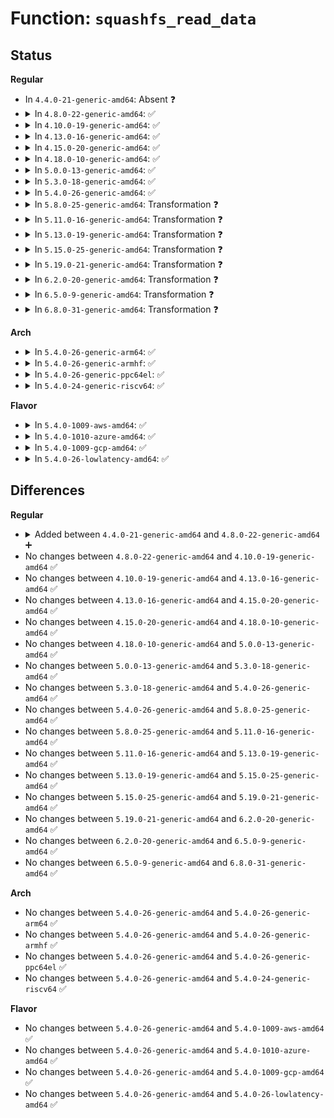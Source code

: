 # Function: <code>squashfs_read_data</code>

## Status
<b>Regular</b>
<ul>
<li>
In <code>4.4.0-21-generic-amd64</code>: Absent ❓
</li>
<li>
<details>
<summary>In <code>4.8.0-22-generic-amd64</code>: ✅</summary>

```c
int squashfs_read_data(struct super_block * sb, u64 index, int length, u64 * next_index, struct squashfs_page_actor * output)
```

```json
{
  "name": "squashfs_read_data",
  "collision_type": "Unique Global",
  "inline_type": "No",
  "funcs": [
    {
      "addr": 18446744071582124992,
      "name": "squashfs_read_data",
      "external": true,
      "loc": "fs/squashfs/block.c:90",
      "file": "fs/squashfs/block.c",
      "inline": "seen, unknown",
      "caller_inline": [],
      "caller_func": [
        "fs/squashfs/cache.c:squashfs_read_table",
        "fs/squashfs/cache.c:squashfs_cache_get",
        "fs/squashfs/decompressor.c:squashfs_decompressor_setup",
        "fs/squashfs/file_direct.c:squashfs_readpage_block",
        "fs/squashfs/file_direct.c:squashfs_readpage_block"
      ]
    }
  ],
  "symbols": [
    {
      "addr": 18446744071582124992,
      "name": "squashfs_read_data",
      "section": ".text",
      "bind": "STB_GLOBAL",
      "size": 1511
    }
  ]
}
```
</details>
</li>
<li>
<details>
<summary>In <code>4.10.0-19-generic-amd64</code>: ✅</summary>

```c
int squashfs_read_data(struct super_block * sb, u64 index, int length, u64 * next_index, struct squashfs_page_actor * output)
```

```json
{
  "name": "squashfs_read_data",
  "collision_type": "Unique Global",
  "inline_type": "No",
  "funcs": [
    {
      "addr": 18446744071582214768,
      "name": "squashfs_read_data",
      "external": true,
      "loc": "fs/squashfs/block.c:91",
      "file": "fs/squashfs/block.c",
      "inline": "seen, unknown",
      "caller_inline": [],
      "caller_func": [
        "fs/squashfs/cache.c:squashfs_read_table",
        "fs/squashfs/cache.c:squashfs_cache_get",
        "fs/squashfs/decompressor.c:squashfs_decompressor_setup",
        "fs/squashfs/file_direct.c:squashfs_readpage_block",
        "fs/squashfs/file_direct.c:squashfs_readpage_block"
      ]
    }
  ],
  "symbols": [
    {
      "addr": 18446744071582214768,
      "name": "squashfs_read_data",
      "section": ".text",
      "bind": "STB_GLOBAL",
      "size": 1511
    }
  ]
}
```
</details>
</li>
<li>
<details>
<summary>In <code>4.13.0-16-generic-amd64</code>: ✅</summary>

```c
int squashfs_read_data(struct super_block * sb, u64 index, int length, u64 * next_index, struct squashfs_page_actor * output)
```

```json
{
  "name": "squashfs_read_data",
  "collision_type": "Unique Global",
  "inline_type": "No",
  "funcs": [
    {
      "addr": 18446744071582300064,
      "name": "squashfs_read_data",
      "external": true,
      "loc": "fs/squashfs/block.c:91",
      "file": "fs/squashfs/block.c",
      "inline": "seen, unknown",
      "caller_inline": [],
      "caller_func": [
        "fs/squashfs/cache.c:squashfs_read_table",
        "fs/squashfs/cache.c:squashfs_cache_get",
        "fs/squashfs/decompressor.c:squashfs_decompressor_setup",
        "fs/squashfs/file_direct.c:squashfs_readpage_block",
        "fs/squashfs/file_direct.c:squashfs_readpage_block"
      ]
    }
  ],
  "symbols": [
    {
      "addr": 18446744071582300064,
      "name": "squashfs_read_data",
      "section": ".text",
      "bind": "STB_GLOBAL",
      "size": 1487
    }
  ]
}
```
</details>
</li>
<li>
<details>
<summary>In <code>4.15.0-20-generic-amd64</code>: ✅</summary>

```c
int squashfs_read_data(struct super_block * sb, u64 index, int length, u64 * next_index, struct squashfs_page_actor * output)
```

```json
{
  "name": "squashfs_read_data",
  "collision_type": "Unique Global",
  "inline_type": "No",
  "funcs": [
    {
      "addr": 18446744071582449104,
      "name": "squashfs_read_data",
      "external": true,
      "loc": "fs/squashfs/block.c:91",
      "file": "fs/squashfs/block.c",
      "inline": "seen, unknown",
      "caller_inline": [],
      "caller_func": [
        "fs/squashfs/cache.c:squashfs_read_table",
        "fs/squashfs/cache.c:squashfs_cache_get",
        "fs/squashfs/decompressor.c:squashfs_decompressor_setup",
        "fs/squashfs/file_direct.c:squashfs_readpage_block",
        "fs/squashfs/file_direct.c:squashfs_readpage_block"
      ]
    }
  ],
  "symbols": [
    {
      "addr": 18446744071582449104,
      "name": "squashfs_read_data",
      "section": ".text",
      "bind": "STB_GLOBAL",
      "size": 1560
    }
  ]
}
```
</details>
</li>
<li>
<details>
<summary>In <code>4.18.0-10-generic-amd64</code>: ✅</summary>

```c
int squashfs_read_data(struct super_block * sb, u64 index, int length, u64 * next_index, struct squashfs_page_actor * output)
```

```json
{
  "name": "squashfs_read_data",
  "collision_type": "Unique Global",
  "inline_type": "No",
  "funcs": [
    {
      "addr": 18446744071582639552,
      "name": "squashfs_read_data",
      "external": true,
      "loc": "fs/squashfs/block.c:91",
      "file": "fs/squashfs/block.c",
      "inline": "seen, unknown",
      "caller_inline": [],
      "caller_func": [
        "fs/squashfs/cache.c:squashfs_read_table",
        "fs/squashfs/cache.c:squashfs_cache_get",
        "fs/squashfs/decompressor.c:squashfs_decompressor_setup",
        "fs/squashfs/file_direct.c:squashfs_readpage_block",
        "fs/squashfs/file_direct.c:squashfs_readpage_block"
      ]
    }
  ],
  "symbols": [
    {
      "addr": 18446744071582639552,
      "name": "squashfs_read_data",
      "section": ".text",
      "bind": "STB_GLOBAL",
      "size": 1512
    }
  ]
}
```
</details>
</li>
<li>
<details>
<summary>In <code>5.0.0-13-generic-amd64</code>: ✅</summary>

```c
int squashfs_read_data(struct super_block * sb, u64 index, int length, u64 * next_index, struct squashfs_page_actor * output)
```

```json
{
  "name": "squashfs_read_data",
  "collision_type": "Unique Global",
  "inline_type": "No",
  "funcs": [
    {
      "addr": 18446744071582741296,
      "name": "squashfs_read_data",
      "external": true,
      "loc": "fs/squashfs/block.c:91",
      "file": "fs/squashfs/block.c",
      "inline": "seen, unknown",
      "caller_inline": [],
      "caller_func": [
        "fs/squashfs/cache.c:squashfs_read_table",
        "fs/squashfs/cache.c:squashfs_cache_get",
        "fs/squashfs/decompressor.c:squashfs_decompressor_setup",
        "fs/squashfs/file_direct.c:squashfs_readpage_block",
        "fs/squashfs/file_direct.c:squashfs_readpage_block"
      ]
    }
  ],
  "symbols": [
    {
      "addr": 18446744071582741296,
      "name": "squashfs_read_data",
      "section": ".text",
      "bind": "STB_GLOBAL",
      "size": 1540
    }
  ]
}
```
</details>
</li>
<li>
<details>
<summary>In <code>5.3.0-18-generic-amd64</code>: ✅</summary>

```c
int squashfs_read_data(struct super_block * sb, u64 index, int length, u64 * next_index, struct squashfs_page_actor * output)
```

```json
{
  "name": "squashfs_read_data",
  "collision_type": "Unique Global",
  "inline_type": "No",
  "funcs": [
    {
      "addr": 18446744071582915248,
      "name": "squashfs_read_data",
      "external": true,
      "loc": "fs/squashfs/block.c:78",
      "file": "fs/squashfs/block.c",
      "inline": "seen, unknown",
      "caller_inline": [],
      "caller_func": [
        "fs/squashfs/cache.c:squashfs_read_table",
        "fs/squashfs/cache.c:squashfs_cache_get",
        "fs/squashfs/decompressor.c:squashfs_decompressor_setup",
        "fs/squashfs/file_direct.c:squashfs_readpage_block",
        "fs/squashfs/file_direct.c:squashfs_readpage_block"
      ]
    }
  ],
  "symbols": [
    {
      "addr": 18446744071582915248,
      "name": "squashfs_read_data",
      "section": ".text",
      "bind": "STB_GLOBAL",
      "size": 1628
    }
  ]
}
```
</details>
</li>
<li>
<details>
<summary>In <code>5.4.0-26-generic-amd64</code>: ✅</summary>

```c
int squashfs_read_data(struct super_block * sb, u64 index, int length, u64 * next_index, struct squashfs_page_actor * output)
```

```json
{
  "name": "squashfs_read_data",
  "collision_type": "Unique Global",
  "inline_type": "No",
  "funcs": [
    {
      "addr": 18446744071583021792,
      "name": "squashfs_read_data",
      "external": true,
      "loc": "fs/squashfs/block.c:78",
      "file": "fs/squashfs/block.c",
      "inline": "seen, unknown",
      "caller_inline": [],
      "caller_func": [
        "fs/squashfs/cache.c:squashfs_read_table",
        "fs/squashfs/cache.c:squashfs_cache_get",
        "fs/squashfs/decompressor.c:squashfs_decompressor_setup",
        "fs/squashfs/file_direct.c:squashfs_readpage_block",
        "fs/squashfs/file_direct.c:squashfs_readpage_block"
      ]
    }
  ],
  "symbols": [
    {
      "addr": 18446744071583021792,
      "name": "squashfs_read_data",
      "section": ".text",
      "bind": "STB_GLOBAL",
      "size": 1628
    }
  ]
}
```
</details>
</li>
<li>
<details>
<summary>In <code>5.8.0-25-generic-amd64</code>: Transformation ❓</summary>

```c
int squashfs_read_data(struct super_block * sb, u64 index, int length, u64 * next_index, struct squashfs_page_actor * output)
```

```json
{
  "name": "squashfs_read_data",
  "collision_type": "Unique Global",
  "inline_type": "No",
  "funcs": [
    {
      "addr": 0,
      "name": "squashfs_read_data",
      "external": true,
      "loc": "fs/squashfs/block.c:142",
      "file": "fs/squashfs/block.c",
      "inline": "seen, unknown",
      "caller_inline": [],
      "caller_func": [
        "fs/squashfs/cache.c:squashfs_read_table",
        "fs/squashfs/cache.c:squashfs_cache_get",
        "fs/squashfs/decompressor.c:squashfs_decompressor_setup",
        "fs/squashfs/file_direct.c:squashfs_readpage_block",
        "fs/squashfs/file_direct.c:squashfs_readpage_block"
      ]
    }
  ],
  "symbols": [
    {
      "addr": 18446744071583341168,
      "name": "squashfs_read_data.cold",
      "section": ".text",
      "bind": "STB_LOCAL",
      "size": 11
    },
    {
      "addr": 18446744071583340256,
      "name": "squashfs_read_data",
      "section": ".text",
      "bind": "STB_GLOBAL",
      "size": 912
    }
  ]
}
```
</details>
</li>
<li>
<details>
<summary>In <code>5.11.0-16-generic-amd64</code>: Transformation ❓</summary>

```c
int squashfs_read_data(struct super_block * sb, u64 index, int length, u64 * next_index, struct squashfs_page_actor * output)
```

```json
{
  "name": "squashfs_read_data",
  "collision_type": "Unique Global",
  "inline_type": "No",
  "funcs": [
    {
      "addr": 0,
      "name": "squashfs_read_data",
      "external": true,
      "loc": "fs/squashfs/block.c:142",
      "file": "fs/squashfs/block.c",
      "inline": "seen, unknown",
      "caller_inline": [],
      "caller_func": [
        "fs/squashfs/cache.c:squashfs_read_table",
        "fs/squashfs/cache.c:squashfs_cache_get",
        "fs/squashfs/decompressor.c:squashfs_decompressor_setup",
        "fs/squashfs/file_direct.c:squashfs_readpage_block",
        "fs/squashfs/file_direct.c:squashfs_readpage_block"
      ]
    }
  ],
  "symbols": [
    {
      "addr": 18446744071591351220,
      "name": "squashfs_read_data.cold",
      "section": ".text",
      "bind": "STB_LOCAL",
      "size": 33
    },
    {
      "addr": 18446744071583456848,
      "name": "squashfs_read_data",
      "section": ".text",
      "bind": "STB_GLOBAL",
      "size": 872
    }
  ]
}
```
</details>
</li>
<li>
<details>
<summary>In <code>5.13.0-19-generic-amd64</code>: Transformation ❓</summary>

```c
int squashfs_read_data(struct super_block * sb, u64 index, int length, u64 * next_index, struct squashfs_page_actor * output)
```

```json
{
  "name": "squashfs_read_data",
  "collision_type": "Unique Global",
  "inline_type": "No",
  "funcs": [
    {
      "addr": 0,
      "name": "squashfs_read_data",
      "external": true,
      "loc": "fs/squashfs/block.c:142",
      "file": "fs/squashfs/block.c",
      "inline": "seen, unknown",
      "caller_inline": [],
      "caller_func": [
        "fs/squashfs/cache.c:squashfs_read_table",
        "fs/squashfs/cache.c:squashfs_cache_get",
        "fs/squashfs/decompressor.c:squashfs_decompressor_setup",
        "fs/squashfs/file_direct.c:squashfs_readpage_block",
        "fs/squashfs/file_direct.c:squashfs_readpage_block"
      ]
    }
  ],
  "symbols": [
    {
      "addr": 18446744071591294104,
      "name": "squashfs_read_data.cold",
      "section": ".text",
      "bind": "STB_LOCAL",
      "size": 33
    },
    {
      "addr": 18446744071583479280,
      "name": "squashfs_read_data",
      "section": ".text",
      "bind": "STB_GLOBAL",
      "size": 863
    }
  ]
}
```
</details>
</li>
<li>
<details>
<summary>In <code>5.15.0-25-generic-amd64</code>: Transformation ❓</summary>

```c
int squashfs_read_data(struct super_block * sb, u64 index, int length, u64 * next_index, struct squashfs_page_actor * output)
```

```json
{
  "name": "squashfs_read_data",
  "collision_type": "Unique Global",
  "inline_type": "No",
  "funcs": [
    {
      "addr": 0,
      "name": "squashfs_read_data",
      "external": true,
      "loc": "fs/squashfs/block.c:141",
      "file": "fs/squashfs/block.c",
      "inline": "seen, unknown",
      "caller_inline": [],
      "caller_func": [
        "fs/squashfs/cache.c:squashfs_read_table",
        "fs/squashfs/cache.c:squashfs_cache_get",
        "fs/squashfs/decompressor.c:squashfs_decompressor_setup",
        "fs/squashfs/file_direct.c:squashfs_readpage_block",
        "fs/squashfs/file_direct.c:squashfs_readpage_block"
      ]
    }
  ],
  "symbols": [
    {
      "addr": 18446744071592275641,
      "name": "squashfs_read_data.cold",
      "section": ".text",
      "bind": "STB_LOCAL",
      "size": 77
    },
    {
      "addr": 18446744071583833664,
      "name": "squashfs_read_data",
      "section": ".text",
      "bind": "STB_GLOBAL",
      "size": 874
    }
  ]
}
```
</details>
</li>
<li>
<details>
<summary>In <code>5.19.0-21-generic-amd64</code>: Transformation ❓</summary>

```c
int squashfs_read_data(struct super_block * sb, u64 index, int length, u64 * next_index, struct squashfs_page_actor * output)
```

```json
{
  "name": "squashfs_read_data",
  "collision_type": "Unique Global",
  "inline_type": "No",
  "funcs": [
    {
      "addr": 0,
      "name": "squashfs_read_data",
      "external": true,
      "loc": "fs/squashfs/block.c:136",
      "file": "fs/squashfs/block.c",
      "inline": "seen, unknown",
      "caller_inline": [],
      "caller_func": [
        "fs/squashfs/cache.c:squashfs_read_table",
        "fs/squashfs/cache.c:squashfs_cache_get",
        "fs/squashfs/decompressor.c:squashfs_decompressor_setup",
        "fs/squashfs/file_direct.c:squashfs_readpage_block",
        "fs/squashfs/file_direct.c:squashfs_readpage_block"
      ]
    }
  ],
  "symbols": [
    {
      "addr": 18446744071594057486,
      "name": "squashfs_read_data.cold",
      "section": ".text",
      "bind": "STB_LOCAL",
      "size": 75
    },
    {
      "addr": 18446744071584401520,
      "name": "squashfs_read_data",
      "section": ".text",
      "bind": "STB_GLOBAL",
      "size": 901
    }
  ]
}
```
</details>
</li>
<li>
<details>
<summary>In <code>6.2.0-20-generic-amd64</code>: Transformation ❓</summary>

```c
int squashfs_read_data(struct super_block * sb, u64 index, int length, u64 * next_index, struct squashfs_page_actor * output)
```

```json
{
  "name": "squashfs_read_data",
  "collision_type": "Unique Global",
  "inline_type": "No",
  "funcs": [
    {
      "addr": 0,
      "name": "squashfs_read_data",
      "external": true,
      "loc": "fs/squashfs/block.c:140",
      "file": "fs/squashfs/block.c",
      "inline": "seen, unknown",
      "caller_inline": [],
      "caller_func": [
        "fs/squashfs/cache.c:squashfs_read_table",
        "fs/squashfs/cache.c:squashfs_cache_get",
        "fs/squashfs/file.c:squashfs_readahead",
        "fs/squashfs/decompressor.c:squashfs_decompressor_setup",
        "fs/squashfs/file_direct.c:squashfs_readpage_block"
      ]
    }
  ],
  "symbols": [
    {
      "addr": 18446744071596086555,
      "name": "squashfs_read_data.cold",
      "section": ".text",
      "bind": "STB_LOCAL",
      "size": 26
    },
    {
      "addr": 18446744071585056480,
      "name": "squashfs_read_data",
      "section": ".text",
      "bind": "STB_GLOBAL",
      "size": 1009
    }
  ]
}
```
</details>
</li>
<li>
<details>
<summary>In <code>6.5.0-9-generic-amd64</code>: Transformation ❓</summary>

```c
int squashfs_read_data(struct super_block * sb, u64 index, int length, u64 * next_index, struct squashfs_page_actor * output)
```

```json
{
  "name": "squashfs_read_data",
  "collision_type": "Unique Global",
  "inline_type": "No",
  "funcs": [
    {
      "addr": 0,
      "name": "squashfs_read_data",
      "external": true,
      "loc": "fs/squashfs/block.c:263",
      "file": "fs/squashfs/block.c",
      "inline": "seen, unknown",
      "caller_inline": [],
      "caller_func": [
        "fs/squashfs/cache.c:squashfs_read_table",
        "fs/squashfs/cache.c:squashfs_cache_get",
        "fs/squashfs/file.c:squashfs_readahead",
        "fs/squashfs/decompressor.c:squashfs_decompressor_setup",
        "fs/squashfs/file_direct.c:squashfs_readpage_block"
      ]
    }
  ],
  "symbols": [
    {
      "addr": 18446744071596609995,
      "name": "squashfs_read_data.cold",
      "section": ".text",
      "bind": "STB_LOCAL",
      "size": 26
    },
    {
      "addr": 18446744071585285696,
      "name": "squashfs_read_data",
      "section": ".text",
      "bind": "STB_GLOBAL",
      "size": 1003
    }
  ]
}
```
</details>
</li>
<li>
<details>
<summary>In <code>6.8.0-31-generic-amd64</code>: Transformation ❓</summary>

```c
int squashfs_read_data(struct super_block * sb, u64 index, int length, u64 * next_index, struct squashfs_page_actor * output)
```

```json
{
  "name": "squashfs_read_data",
  "collision_type": "Unique Global",
  "inline_type": "No",
  "funcs": [
    {
      "addr": 0,
      "name": "squashfs_read_data",
      "external": true,
      "loc": "fs/squashfs/block.c:263",
      "file": "fs/squashfs/block.c",
      "inline": "seen, unknown",
      "caller_inline": [],
      "caller_func": [
        "fs/squashfs/cache.c:squashfs_read_table",
        "fs/squashfs/cache.c:squashfs_cache_get",
        "fs/squashfs/file.c:squashfs_readahead",
        "fs/squashfs/decompressor.c:squashfs_decompressor_setup",
        "fs/squashfs/file_direct.c:squashfs_readpage_block"
      ]
    }
  ],
  "symbols": [
    {
      "addr": 18446744071597515891,
      "name": "squashfs_read_data.cold",
      "section": ".text",
      "bind": "STB_LOCAL",
      "size": 26
    },
    {
      "addr": 18446744071585519312,
      "name": "squashfs_read_data",
      "section": ".text",
      "bind": "STB_GLOBAL",
      "size": 1003
    }
  ]
}
```
</details>
</li>
</ul>
<b>Arch</b>
<ul>
<li>
<details>
<summary>In <code>5.4.0-26-generic-arm64</code>: ✅</summary>

```c
int squashfs_read_data(struct super_block * sb, u64 index, int length, u64 * next_index, struct squashfs_page_actor * output)
```

```json
{
  "name": "squashfs_read_data",
  "collision_type": "Unique Global",
  "inline_type": "No",
  "funcs": [
    {
      "addr": 18446603336494716904,
      "name": "squashfs_read_data",
      "external": true,
      "loc": "fs/squashfs/block.c:78",
      "file": "fs/squashfs/block.c",
      "inline": "seen, unknown",
      "caller_inline": [],
      "caller_func": [
        "fs/squashfs/cache.c:squashfs_read_table",
        "fs/squashfs/cache.c:squashfs_cache_get",
        "fs/squashfs/decompressor.c:squashfs_decompressor_setup",
        "fs/squashfs/file_direct.c:squashfs_readpage_block",
        "fs/squashfs/file_direct.c:squashfs_readpage_block"
      ]
    }
  ],
  "symbols": [
    {
      "addr": 18446603336494716904,
      "name": "squashfs_read_data",
      "section": ".text",
      "bind": "STB_GLOBAL",
      "size": 1580
    }
  ]
}
```
</details>
</li>
<li>
<details>
<summary>In <code>5.4.0-26-generic-armhf</code>: ✅</summary>

```c
int squashfs_read_data(struct super_block * sb, u64 index, int length, u64 * next_index, struct squashfs_page_actor * output)
```

```json
{
  "name": "squashfs_read_data",
  "collision_type": "Unique Global",
  "inline_type": "No",
  "funcs": [
    {
      "addr": 3228151696,
      "name": "squashfs_read_data",
      "external": true,
      "loc": "fs/squashfs/block.c:78",
      "file": "fs/squashfs/block.c",
      "inline": "seen, unknown",
      "caller_inline": [],
      "caller_func": [
        "fs/squashfs/cache.c:squashfs_read_table",
        "fs/squashfs/cache.c:squashfs_cache_get",
        "fs/squashfs/decompressor.c:squashfs_decompressor_setup",
        "fs/squashfs/file_direct.c:squashfs_readpage_block",
        "fs/squashfs/file_direct.c:squashfs_readpage_block"
      ]
    }
  ],
  "symbols": [
    {
      "addr": 3228151696,
      "name": "squashfs_read_data",
      "section": ".text",
      "bind": "STB_GLOBAL",
      "size": 1876
    }
  ]
}
```
</details>
</li>
<li>
<details>
<summary>In <code>5.4.0-26-generic-ppc64el</code>: ✅</summary>

```c
int squashfs_read_data(struct super_block * sb, u64 index, int length, u64 * next_index, struct squashfs_page_actor * output)
```

```json
{
  "name": "squashfs_read_data",
  "collision_type": "Unique Global",
  "inline_type": "No",
  "funcs": [
    {
      "addr": 13835058055288537312,
      "name": "squashfs_read_data",
      "external": true,
      "loc": "fs/squashfs/block.c:78",
      "file": "fs/squashfs/block.c",
      "inline": "seen, unknown",
      "caller_inline": [],
      "caller_func": [
        "fs/squashfs/cache.c:squashfs_read_table",
        "fs/squashfs/cache.c:squashfs_cache_get",
        "fs/squashfs/decompressor.c:squashfs_decompressor_setup",
        "fs/squashfs/file_direct.c:squashfs_readpage_block",
        "fs/squashfs/file_direct.c:squashfs_readpage_block"
      ]
    }
  ],
  "symbols": [
    {
      "addr": 13835058055288537312,
      "name": "squashfs_read_data",
      "section": ".text",
      "bind": "STB_GLOBAL",
      "size": 1844
    }
  ]
}
```
</details>
</li>
<li>
<details>
<summary>In <code>5.4.0-24-generic-riscv64</code>: ✅</summary>

```c
int squashfs_read_data(struct super_block * sb, u64 index, int length, u64 * next_index, struct squashfs_page_actor * output)
```

```json
{
  "name": "squashfs_read_data",
  "collision_type": "Unique Global",
  "inline_type": "No",
  "funcs": [
    {
      "addr": 18446743936274065864,
      "name": "squashfs_read_data",
      "external": true,
      "loc": "fs/squashfs/block.c:78",
      "file": "fs/squashfs/block.c",
      "inline": "seen, unknown",
      "caller_inline": [],
      "caller_func": [
        "fs/squashfs/cache.c:squashfs_read_table",
        "fs/squashfs/cache.c:squashfs_cache_get",
        "fs/squashfs/decompressor.c:squashfs_decompressor_setup",
        "fs/squashfs/file_direct.c:squashfs_readpage_block",
        "fs/squashfs/file_direct.c:squashfs_readpage_block"
      ]
    }
  ],
  "symbols": [
    {
      "addr": 18446743936274065864,
      "name": "squashfs_read_data",
      "section": ".text",
      "bind": "STB_GLOBAL",
      "size": 1180
    }
  ]
}
```
</details>
</li>
</ul>
<b>Flavor</b>
<ul>
<li>
<details>
<summary>In <code>5.4.0-1009-aws-amd64</code>: ✅</summary>

```c
int squashfs_read_data(struct super_block * sb, u64 index, int length, u64 * next_index, struct squashfs_page_actor * output)
```

```json
{
  "name": "squashfs_read_data",
  "collision_type": "Unique Global",
  "inline_type": "No",
  "funcs": [
    {
      "addr": 18446744071582990528,
      "name": "squashfs_read_data",
      "external": true,
      "loc": "fs/squashfs/block.c:78",
      "file": "fs/squashfs/block.c",
      "inline": "seen, unknown",
      "caller_inline": [],
      "caller_func": [
        "fs/squashfs/cache.c:squashfs_read_table",
        "fs/squashfs/cache.c:squashfs_cache_get",
        "fs/squashfs/decompressor.c:squashfs_decompressor_setup",
        "fs/squashfs/file_direct.c:squashfs_readpage_block",
        "fs/squashfs/file_direct.c:squashfs_readpage_block"
      ]
    }
  ],
  "symbols": [
    {
      "addr": 18446744071582990528,
      "name": "squashfs_read_data",
      "section": ".text",
      "bind": "STB_GLOBAL",
      "size": 1628
    }
  ]
}
```
</details>
</li>
<li>
<details>
<summary>In <code>5.4.0-1010-azure-amd64</code>: ✅</summary>

```c
int squashfs_read_data(struct super_block * sb, u64 index, int length, u64 * next_index, struct squashfs_page_actor * output)
```

```json
{
  "name": "squashfs_read_data",
  "collision_type": "Unique Global",
  "inline_type": "No",
  "funcs": [
    {
      "addr": 18446744071582927680,
      "name": "squashfs_read_data",
      "external": true,
      "loc": "fs/squashfs/block.c:78",
      "file": "fs/squashfs/block.c",
      "inline": "seen, unknown",
      "caller_inline": [],
      "caller_func": [
        "fs/squashfs/cache.c:squashfs_read_table",
        "fs/squashfs/cache.c:squashfs_cache_get",
        "fs/squashfs/decompressor.c:squashfs_decompressor_setup",
        "fs/squashfs/file_direct.c:squashfs_readpage_block",
        "fs/squashfs/file_direct.c:squashfs_readpage_block"
      ]
    }
  ],
  "symbols": [
    {
      "addr": 18446744071582927680,
      "name": "squashfs_read_data",
      "section": ".text",
      "bind": "STB_GLOBAL",
      "size": 1628
    }
  ]
}
```
</details>
</li>
<li>
<details>
<summary>In <code>5.4.0-1009-gcp-amd64</code>: ✅</summary>

```c
int squashfs_read_data(struct super_block * sb, u64 index, int length, u64 * next_index, struct squashfs_page_actor * output)
```

```json
{
  "name": "squashfs_read_data",
  "collision_type": "Unique Global",
  "inline_type": "No",
  "funcs": [
    {
      "addr": 18446744071582979136,
      "name": "squashfs_read_data",
      "external": true,
      "loc": "fs/squashfs/block.c:78",
      "file": "fs/squashfs/block.c",
      "inline": "seen, unknown",
      "caller_inline": [],
      "caller_func": [
        "fs/squashfs/cache.c:squashfs_read_table",
        "fs/squashfs/cache.c:squashfs_cache_get",
        "fs/squashfs/decompressor.c:squashfs_decompressor_setup",
        "fs/squashfs/file_direct.c:squashfs_readpage_block",
        "fs/squashfs/file_direct.c:squashfs_readpage_block"
      ]
    }
  ],
  "symbols": [
    {
      "addr": 18446744071582979136,
      "name": "squashfs_read_data",
      "section": ".text",
      "bind": "STB_GLOBAL",
      "size": 1628
    }
  ]
}
```
</details>
</li>
<li>
<details>
<summary>In <code>5.4.0-26-lowlatency-amd64</code>: ✅</summary>

```c
int squashfs_read_data(struct super_block * sb, u64 index, int length, u64 * next_index, struct squashfs_page_actor * output)
```

```json
{
  "name": "squashfs_read_data",
  "collision_type": "Unique Global",
  "inline_type": "No",
  "funcs": [
    {
      "addr": 18446744071583068240,
      "name": "squashfs_read_data",
      "external": true,
      "loc": "fs/squashfs/block.c:78",
      "file": "fs/squashfs/block.c",
      "inline": "seen, unknown",
      "caller_inline": [],
      "caller_func": [
        "fs/squashfs/cache.c:squashfs_read_table",
        "fs/squashfs/cache.c:squashfs_cache_get",
        "fs/squashfs/decompressor.c:squashfs_decompressor_setup",
        "fs/squashfs/file_direct.c:squashfs_readpage_block",
        "fs/squashfs/file_direct.c:squashfs_readpage_block"
      ]
    }
  ],
  "symbols": [
    {
      "addr": 18446744071583068240,
      "name": "squashfs_read_data",
      "section": ".text",
      "bind": "STB_GLOBAL",
      "size": 1616
    }
  ]
}
```
</details>
</li>
</ul>

## Differences
<b>Regular</b>
<ul>
<li>
<details>
<summary>Added between <code>4.4.0-21-generic-amd64</code> and <code>4.8.0-22-generic-amd64</code> ➕</summary>

```c
int squashfs_read_data(struct super_block * sb, u64 index, int length, u64 * next_index, struct squashfs_page_actor * output)
```
</details>
</li>
<li>
No changes between <code>4.8.0-22-generic-amd64</code> and <code>4.10.0-19-generic-amd64</code> ✅
</li>
<li>
No changes between <code>4.10.0-19-generic-amd64</code> and <code>4.13.0-16-generic-amd64</code> ✅
</li>
<li>
No changes between <code>4.13.0-16-generic-amd64</code> and <code>4.15.0-20-generic-amd64</code> ✅
</li>
<li>
No changes between <code>4.15.0-20-generic-amd64</code> and <code>4.18.0-10-generic-amd64</code> ✅
</li>
<li>
No changes between <code>4.18.0-10-generic-amd64</code> and <code>5.0.0-13-generic-amd64</code> ✅
</li>
<li>
No changes between <code>5.0.0-13-generic-amd64</code> and <code>5.3.0-18-generic-amd64</code> ✅
</li>
<li>
No changes between <code>5.3.0-18-generic-amd64</code> and <code>5.4.0-26-generic-amd64</code> ✅
</li>
<li>
No changes between <code>5.4.0-26-generic-amd64</code> and <code>5.8.0-25-generic-amd64</code> ✅
</li>
<li>
No changes between <code>5.8.0-25-generic-amd64</code> and <code>5.11.0-16-generic-amd64</code> ✅
</li>
<li>
No changes between <code>5.11.0-16-generic-amd64</code> and <code>5.13.0-19-generic-amd64</code> ✅
</li>
<li>
No changes between <code>5.13.0-19-generic-amd64</code> and <code>5.15.0-25-generic-amd64</code> ✅
</li>
<li>
No changes between <code>5.15.0-25-generic-amd64</code> and <code>5.19.0-21-generic-amd64</code> ✅
</li>
<li>
No changes between <code>5.19.0-21-generic-amd64</code> and <code>6.2.0-20-generic-amd64</code> ✅
</li>
<li>
No changes between <code>6.2.0-20-generic-amd64</code> and <code>6.5.0-9-generic-amd64</code> ✅
</li>
<li>
No changes between <code>6.5.0-9-generic-amd64</code> and <code>6.8.0-31-generic-amd64</code> ✅
</li>
</ul>
<b>Arch</b>
<ul>
<li>
No changes between <code>5.4.0-26-generic-amd64</code> and <code>5.4.0-26-generic-arm64</code> ✅
</li>
<li>
No changes between <code>5.4.0-26-generic-amd64</code> and <code>5.4.0-26-generic-armhf</code> ✅
</li>
<li>
No changes between <code>5.4.0-26-generic-amd64</code> and <code>5.4.0-26-generic-ppc64el</code> ✅
</li>
<li>
No changes between <code>5.4.0-26-generic-amd64</code> and <code>5.4.0-24-generic-riscv64</code> ✅
</li>
</ul>
<b>Flavor</b>
<ul>
<li>
No changes between <code>5.4.0-26-generic-amd64</code> and <code>5.4.0-1009-aws-amd64</code> ✅
</li>
<li>
No changes between <code>5.4.0-26-generic-amd64</code> and <code>5.4.0-1010-azure-amd64</code> ✅
</li>
<li>
No changes between <code>5.4.0-26-generic-amd64</code> and <code>5.4.0-1009-gcp-amd64</code> ✅
</li>
<li>
No changes between <code>5.4.0-26-generic-amd64</code> and <code>5.4.0-26-lowlatency-amd64</code> ✅
</li>
</ul>
